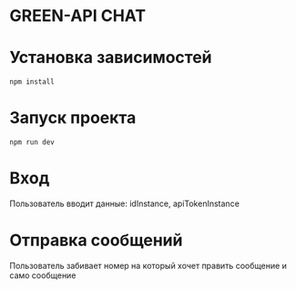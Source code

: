 # GREEN-API CHAT

# Установка зависимостей 
```console
npm install

```

# Запуск проекта
```console
npm run dev
```

# Вход

Пользователь вводит данные: idInstance, apiTokenInstance

# Отправка сообщений

Пользователь забивает номер на который хочет править сообщение и само сообщение
